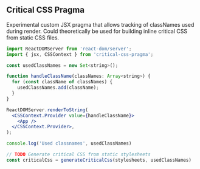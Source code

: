## Critical CSS Pragma

Experimental custom JSX pragma that allows tracking of classNames used during render. Could theoretically be used for building inline critical CSS from static CSS files.

```jsx
import ReactDOMServer from 'react-dom/server';
import { jsx, CSSContext } from 'critical-css-pragma';

const usedClassNames = new Set<string>();

function handleClassName(classNames: Array<string>) {
  for (const className of classNames) {
    usedClassNames.add(className);
  }
}

ReactDOMServer.renderToString(
  <CSSContext.Provider value={handleClassName}>
    <App />
  </CSSContext.Provider>,
);

console.log('Used classnames', usedClassNames)

// TODO Generate critical CSS from static stylesheets
const criticalCss = generateCriticalCss(stylesheets, usedClassNames)
```
